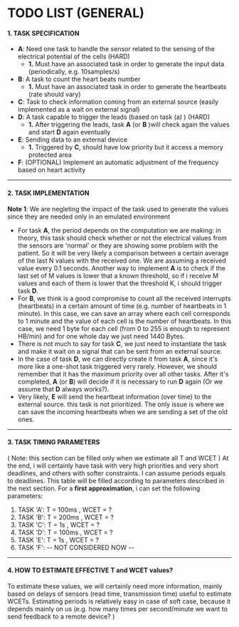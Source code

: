 # TODO LIST (GENERAL)

#### 1. TASK SPECIFICATION
- **A**: Need one task to handle the sensor related to the sensing of the electrical potential of the cells (HARD)
  - **1.** Must have an associated task in order to generate the input data (periodically, e.g. 10samples/s)
- **B**: A task to count the heart beats number
  - **1.** Must have an associated task in order to generate the heartbeats (rate should vary)
- **C**: Task to check information coming from an external source (easily implemented as a wait on external signal)
- **D**: A task capable to trigger the leads (based on task (a) ) (HARD)
  - **1.** After triggering the leads, task **A** (or **B** )will check again the values and start **D** again eventually 
- **E**: Sending data to an external device
  - **1.** Triggered by **C**, should have low priority but it access a memory protected area 
- **F**: (OPTIONAL) Implement an automatic adjustment of the frequency based on heart activity
------------

#### 2. TASK IMPLEMENTATION
**Note 1**: We are negleting the impact of the task used to generate the values since they are needed only in an emulated environment
- For task **A**, the period depends on the computation we are making: in theory, this task should check whether or not the electrical values from the sensors are 'normal' or they are showing some problem with the patient. So it will be very likely a comparison between a certain average of the last N values with the received one. We are assuming a received value every 0.1 seconds. Another way to implement **A** is to check if the last set of M values is lower that a known threshold, so if i receive M values and each of them is lower that the threshold K, i should trigger task **D**.
- For **B**, we think is a good compromise to count all the received interrupts (heartbeats) in a certain amount of time (e.g. number of heartbeats in 1 minute). In this case, we can save an array where each cell corresponds to 1 minute and the value of each cell is the number of heartbeats. In this case, we need 1 byte for each cell (from 0 to 255 is enough to represent HB/min) and for one whole day we just need 1440 Bytes.
- There is not much to say for task **C**, we just need to instantiate the task and make it wait on a signal that can be sent from an external source.
- In the case of task **D**, we can directly create it from task **A**, since it's more like a one-shot task triggered very rarely. However, we should remember that it has the maximum priority over all other tasks. After it's completed, **A** (or **B**) will decide if it is necessary to run **D** again (Or we assume that **D** always works?).
- Very likely, **E** will send the heartbeat information (over time) to the external source. this task is not prioritized. The only issue is where we can save the incoming heartbeats when we are sending a set of the old ones.
------------

#### 3. TASK TIMING PARAMETERS
( Note: this section can be filled only when we estimate all T and WCET )
At the end, i will certainly have task with very high priorities and very short deadlines, and others with softer constraints.
I can assume periods equals to deadlines. This table will be filled according to parameters described in the next section. For a **first approximation**, i can set the following parameters:
1. TASK 'A': T = 100ms 	, WCET = ?
2. TASK 'B': T = 200ms 	, WCET = ?
3. TASK 'C': T = 1s		, WCET = ?
4. TASK 'D': T = 100ms 	, WCET = ?
5. TASK 'E': T = 1s		, WCET = ? 
6. TASK 'F': -- NOT CONSIDERED NOW --
------------

#### 4. HOW TO ESTIMATE EFFECTIVE T and WCET values?
To estimate these values, we will certainly need more information, mainly based on delays of sensors (read time, transmission time) useful to estimate WCETs.
Estimating periods is relatively easy in case of soft case, because it depends mainly on us (e.g. how many times per second/minute we want to send feedback to a remote device? )
